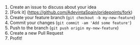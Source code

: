 1. Create an issue to discuss about your idea
2. [Fork it] (https://github.com/AdevintaSpain/pridepoints/fork)
3. Create your feature branch (`git checkout -b my-new-feature`)
4. Commit your changes (`git commit -am 'Add some feature'`)
5. Push to the branch (`git push origin my-new-feature`)
6. Create a new Pull Request
7. Profit!